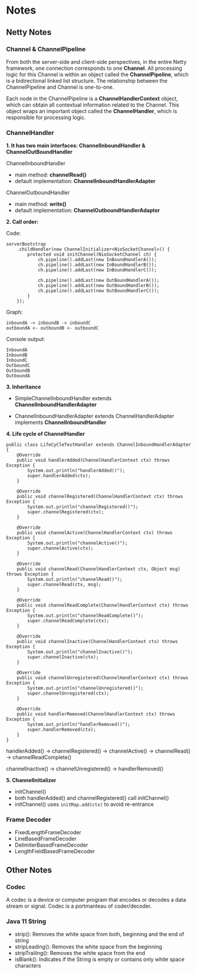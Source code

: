 # Notes

## Netty Notes
### Channel & ChannelPipeline
From both the server-side and client-side perspectives, in the entire Netty framework, one connection corresponds to one __Channel__. All processing logic for this Channel is within an object called the __ChannelPipeline__, which is a bidirectional linked list structure. The relationship between the ChannelPipeline and Channel is one-to-one.

Each node in the ChannelPipeline is a __ChannelHandlerContext__ object, which can obtain all contextual information related to the Channel. This object wraps an important object called the __ChannelHandler__, which is responsible for processing logic.

### ChannelHandler
__1\. It has two main interfaces: ChannelInboundHandler & ChannelOutBoundHandler__

ChannelInboundHandler
- main method: __channelRead()__  
- default implementation: __ChannelInboundHandlerAdapter__

ChannelOutboundHandler
- main method: __write()__
- default implementation: __ChannelOutboundHandlerAdapter__

__2\. Call order:__

Code:
```
serverBootstrap
    .childHandler(new ChannelInitializer<NioSocketChannel>() {
        protected void initChannel(NioSocketChannel ch) {
            ch.pipeline().addLast(new InBoundHandlerA());
            ch.pipeline().addLast(new InBoundHandlerB());
            ch.pipeline().addLast(new InBoundHandlerC());
            
            ch.pipeline().addLast(new OutBoundHandlerA());
            ch.pipeline().addLast(new OutBoundHandlerB());
            ch.pipeline().addLast(new OutBoundHandlerC());
        }
    });
```

Graph:
```
inboundA -> inboundB -> inboundC  
outboundA <- outboundB <- outboundC
```

Console output:
```
InboundA
InboundB
InboundC
OutboundC
OutboundB
OutboundA
```

__3\. Inheritance__

- SimpleChannelInboundHandler<T> extends __ChannelInboundHandlerAdapter__ 

- ChannelInboundHandlerAdapter extends ChannelHandlerAdapter implements __ChannelInboundHandler__

__4\. Life cycle of ChannelHandler__

```
public class LifeCyCleTestHandler extends ChannelInboundHandlerAdapter {
    @Override
    public void handlerAdded(ChannelHandlerContext ctx) throws Exception {
        System.out.println("handlerAdded()");
        super.handlerAdded(ctx);
    }

    @Override
    public void channelRegistered(ChannelHandlerContext ctx) throws Exception {
        System.out.println("channelRegistered()");
        super.channelRegistered(ctx);
    }

    @Override
    public void channelActive(ChannelHandlerContext ctx) throws Exception {
        System.out.println("channelActive()");
        super.channelActive(ctx);
    }

    @Override
    public void channelRead(ChannelHandlerContext ctx, Object msg) throws Exception {
        System.out.println("channelRead()");
        super.channelRead(ctx, msg);
    }

    @Override
    public void channelReadComplete(ChannelHandlerContext ctx) throws Exception {
        System.out.println("channelReadComplete()");
        super.channelReadComplete(ctx);
    }

    @Override
    public void channelInactive(ChannelHandlerContext ctx) throws Exception {
        System.out.println("channelInactive()");
        super.channelInactive(ctx);
    }

    @Override
    public void channelUnregistered(ChannelHandlerContext ctx) throws Exception {
        System.out.println("channelUnregistered()");
        super.channelUnregistered(ctx);
    }

    @Override
    public void handlerRemoved(ChannelHandlerContext ctx) throws Exception {
        System.out.println("handlerRemoved()");
        super.handlerRemoved(ctx);
    }
}
```

handlerAdded() -> channelRegistered() -> channelActive() -> channelRead() -> channelReadComplete()

channelInactive() -> channelUnregistered() -> handlerRemoved()

__5\. ChannelInitializer__
- initChannel()
- both handlerAdded() and channelRegistered() call initChannel()
- initChannel() uses `initMap.add(ctx)` to avoid re-entrance

### Frame Decoder
- FixedLengthFrameDecoder
- LineBasedFrameDecoder
- DelimiterBasedFrameDecoder
- LengthFieldBasedFrameDecoder

## Other Notes
### Codec
A codec is a device or computer program that encodes or decodes a data stream or signal. Codec is a portmanteau of coder/decoder.

### Java 11 String
- strip(): Removes the white space from both, beginning and the end of string
- stripLeading(): Removes the white space from the beginning
- stripTrailing(): Removes the white space from the end
- isBlank(): Indicates if the String is empty or contains only white space characters